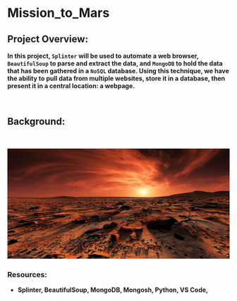 # Mission_to_Mars



## Project Overview: 

<b>

In this project, `Splinter` will be used to automate a web browser, `BeautifulSoup` to parse and extract the data, and `MongoDB` to hold the data that has been gathered in a `NoSQL` database. Using this technique, we have the ability to pull data from multiple websites, store it in a database, then present it in a central location: a webpage.

<br>

## Background: 

<br/>

<p align=center>
<img src="Images/mars.jpg" width=900 height=250>

<br>

### Resources:

- Splinter, BeautifulSoup, MongoDB, Mongosh, Python, VS Code,